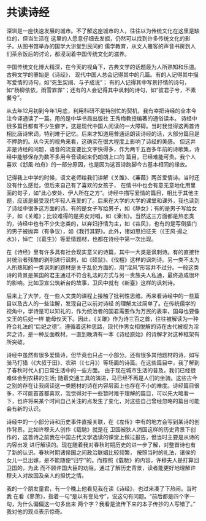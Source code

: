 # 共读诗经

深圳是一座快速发展的城市。不了解这座城市的人，往往以为传统文化在这里是缺位的，但当生活在
这里的人愿意仔细去发掘，仍然可以找到许多传统文化的影子。从图书馆举办的国学大讲堂到民间的
儒学教育，从文人雅客的声音书房到人们茶余饭后的讨论，都浸润着中国传统文化的滋养。

中国传统文化博大精深，在今天的视角下，古典文学的话题最为人所熟知和乐道。古典文学的肇始是《诗经》，
现代中国人总会记得其中的几篇。有的人记得其中描写爱情的诗句，如“死生契阔、与子成说”；
有的人记得其中写景抒情的诗句，如“杨柳依依，雨雪霏霏”；还有的人会记得其中讽刺的诗句，如“彼君子兮，不素餐兮”。

从去年12月初到今年1月底，利用科研不是特别忙的契机，我有幸把诗经的全本今注今译通读了一篇。用的是中华书局出版社
王秀梅教授编著的通俗读本。
诗经中很多篇目都有不少生僻字，这是现代中国人阅读的一大障碍。当时我觉得这两首诗相比唐诗宋词，特别难于记忆。后来才知道用普通话朗读诗经的话，大部分篇目是不押韵的。从今天的视角来看，这确实在很大程度上影响了诗经的美感。
但这并非是诗经的问题，语音的流变要比文字快得多，作为两千五百多年前的诗歌集，诗经中能够保存为数不多用今音读起来仍朗朗上口的
篇目，已经难能可贵。我个人喜欢《邶風·柏舟》的一部分原因，也是因为这首诗韵脚今古基本相同的缘故。

记得我上中学的时候，语文老师给我们讲解《关雎》、《蒹葭》两首爱情诗。当时还没有什么感觉，但后来自己有了喜欢的女孩子，
在情书中也会有意无意地化用里面的句子，如“此心安处、伊人所在之方”。诗经中描写爱情的篇目，相比于其他主题，应该是最受现代年轻人喜爱的了。后来在大学的大学的课堂和课外，我也读到了诗经中很多这方面的诗。有的是女子写给男子，如《静女》；有的是男子写给女子，如《关雎》；比较难得的是男女对唱，如《溱洧》。当然这三方面都是热恋类的，诗经中也有不少失恋类的，以弃妇抒情为主，如《谷风》，也有的是写倒插门的男子被抛弃（有争议），如《我行其野》。此外，诸如思妇征夫（《王风‧揚之水》），悼亡（《葛生》）等爱情题材，也都在诗经中第一次出现。

在《诗经》里有许多具有社会现实意义的诗篇，其中一大类是讽刺诗。有的直接针对统治者残酷的剥削进行讽刺，如《硕鼠》、《伐檀》这样的讽刺诗。另一类不太为人所熟知的一类讽刺的题材是关于乱伦方面的，用“淫风”形容并不过分。一般这类诗的背景是某国的君主通过不符合礼法的方式与另一贵族夫人私通，最终造成很坏的影响。比如卫宣公筑新台的故事，卫风中就有《新臺》这样的讽刺诗。

后来上了大学，在一些人文类的课程上接触了批判性思维。再来看诗经中的一些篇目以及古人的一些注解，发现自己以前对诗经
的理解太过简单了。在传统儒学的视角中，学诗是可以知礼的，作为统治者的国君需要作为万民的表率，国母也要像文王的后妃一样
能母仪天下。因此，《关雎》作为诗三百之首，往往被解读为一种符合礼法的“后妃之德”。遵循着这种思路，现代作男女相悦解的诗在古代被视为淫奔之诗，是一种反面教材。一直到晚清有一本《诗经原始》的诗解才对这种框架有所突破。

诗经中虽然有很多爱情诗，但毕竟也只占一小部分。还有很多其他题材的诗，如写骑马打猎（《大叔于田》、农耕（《七月》）等场面的诗篇。在这些篇目中，我了解到了春秋时代人们日常生活中的一些方面。
由于现在城市生活的普及，我们已经很难体会到农耕的生活; 随着交通工具的演进，马已经不再是人们的坐骑。这些古今之别的存在让我阅读这一类题材的诗在内容层面上也存在不小的难度。诗经篇目很多，不可能首首都喜欢，我觉得对于一些暂时难于理解的篇目，可以先大略看一下，也许将来某个时间自己关注的点发生了变化，对这些自己曾经忽略的篇目可能会有新的认识。

诗经中的一小部分诗和历史事件直接关联，在《左传》中有的地方会写到某诗的创作背景。比如许穆夫人创作《载馳》就是在
卫国被狄人消国这样的历史背景下创作的，这首诗之前我在中国古代文学选读的课堂上做过报告，但当时主要是从诗的内容出发
进行解读的。现在随着我对春秋时期历史的进一步了解，对整首诗也有了新的认识。春秋时期诸侯国之间政治联姻比较频繁，
按照当时的礼法，诸侯的女儿一旦出嫁，是不能随便“归宁”的。而按照《载馳》的内容，许穆夫人是打算回卫国的，为此
而不顾许国大臣的劝阻。通过了解历史背景，读者能更好地理解许穆夫人对故国及亲人的担忧之情。

我的一个朋友童君，有一个晚上他看见我在读《诗经》，也过来凑了下热闹。当时我
在看《蓼萧》，指着一句“是以有誉处兮”，说这句有问题。“前后都是四个字一句，为什么偏偏这一句多出来
两个字？我看是流传下来的本子传抄的人写错了。” 我对他的观点表示惊奇。

